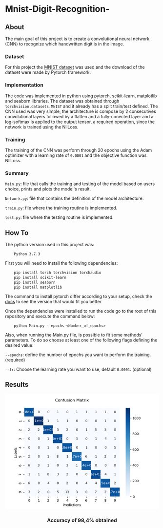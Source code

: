 # Mnist-Digit-Recognition-

## About

The main goal of this project is to create a convolutional neural network (CNN) to recognize which handwritten digit is in the image.

### Dataset
For this project the [MNIST dataset](http://yann.lecun.com/exdb/mnist/) was used and the download of the dataset were made by Pytorch framework.

### Implementation
The code was implemented in python using pytorch, scikit-learn, matplotlib and seaborn libraries. The dataset was obtained through `torchvision.datasets.MNIST` and it already has a split train/test defined. The CNN used was very simple, the architecture is compose by 2 consecutives convolutional layers followed by a flatten and a fully-conected layer and a log-softmax is applied to the output tensor, a required operation, since the network is trained using the NllLoss.

### Training
The training of the CNN was perform through 20 epochs using the Adam optimizer with a learning rate of ``` 0.0001 ``` and the objective function was NllLoss. 

### Summary
`Main.py`: file that calls the training and testing of the model based on users choice, prints and plots the model's result.

`Network.py`: file that contains the definition of the model architecture.

`train.py`: file where the training routine is implemented.

`test.py`: file where the testing routine is implemented.

## How To
The python version used in this project was:
```
    Python 3.7.3
```

First you will need to install the following dependencies:
``` 
    pip install torch torchvision torchaudio
    pip install scikit-learn
    pip install seaborn
    pip install matplotlib
```
The command to install pytorch differ according to your setup, check the [docs](https://pytorch.org/get-started/locally/) to see the version that would fit you better

Once the dependencies were installed to run the code go to the root of this repository and execute the command below:
``` 
    python Main.py --epochs <Number_of_epochs>
```
Also, when running the Main.py file, is possible to fit some methods' parameters. To do so choose at least one of the following flags defining the desired value:

`--epochs`: define the number of epochs you want to perform the training. (required)

`--lr`: Choose the learning rate you want to use, default `0.0001`. (optional)

## Results

<div align="center">
<img src="result.png"/>
</div>
<div align="center">
<h3> Accuracy of 98,4% obtained </h3>
</div>
